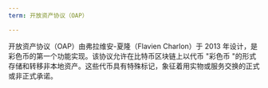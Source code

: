 ```yaml
---
term: 开放资产协议（OAP）

---
```

开放资产协议（OAP）由弗拉维安-夏隆（Flavien Charlon）于 2013 年设计，是彩色币的第一个功能实现。该协议允许在比特币区块链上以代币 "彩色币 "的形式存储和转移非本地资产。这些代币具有特殊标记，象征着用实物或服务交换的正式或非正式承诺。